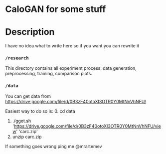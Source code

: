 # CaloGAN for some stuff

# Description

I have no idea what to write here so if you want you can rewrite it

### `/research`
This directory contains all experiment process: data generation, preprocessing, training, comparison plots.

### `/data`

You can get data from https://drive.google.com/file/d/0B3zF40otoXI3OTR0Y0MtNnVhNFU/

Easiest way to do so is:
0. cd data
1. ./gget.sh 'https://drive.google.com/file/d/0B3zF40otoXI3OTR0Y0MtNnVhNFU/view' 'carc.zip'
2. unzip carc.zip


If something goes wrong ping me @mrartemev





